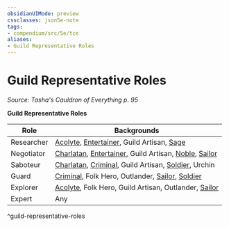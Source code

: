 ```yaml
---
obsidianUIMode: preview
cssclasses: json5e-note
tags:
- compendium/src/5e/tce
aliases:
- Guild Representative Roles
---
```

# Guild Representative Roles
*Source: Tasha's Cauldron of Everything p. 95* 

**Guild Representative Roles**

| Role | Backgrounds |
|------|-------------|
| Researcher | [Acolyte](/3-Mechanics/CLI/backgrounds/acolyte-xphb.md), [Entertainer](/3-Mechanics/CLI/backgrounds/entertainer-xphb.md), Guild Artisan, [Sage](/3-Mechanics/CLI/backgrounds/sage-xphb.md) |
| Negotiator | [Charlatan](/3-Mechanics/CLI/backgrounds/charlatan-xphb.md), [Entertainer](/3-Mechanics/CLI/backgrounds/entertainer-xphb.md), Guild Artisan, [Noble](/3-Mechanics/CLI/backgrounds/noble-xphb.md), [Sailor](/3-Mechanics/CLI/backgrounds/sailor-xphb.md) |
| Saboteur | [Charlatan](/3-Mechanics/CLI/backgrounds/charlatan-xphb.md), [Criminal](/3-Mechanics/CLI/backgrounds/criminal-xphb.md), Guild Artisan, [Soldier](/3-Mechanics/CLI/backgrounds/soldier-xphb.md), Urchin |
| Guard | [Criminal](/3-Mechanics/CLI/backgrounds/criminal-xphb.md), Folk Hero, Outlander, [Sailor](/3-Mechanics/CLI/backgrounds/sailor-xphb.md), [Soldier](/3-Mechanics/CLI/backgrounds/soldier-xphb.md) |
| Explorer | [Acolyte](/3-Mechanics/CLI/backgrounds/acolyte-xphb.md), Folk Hero, Guild Artisan, Outlander, [Sailor](/3-Mechanics/CLI/backgrounds/sailor-xphb.md) |
| Expert | Any |
^guild-representative-roles